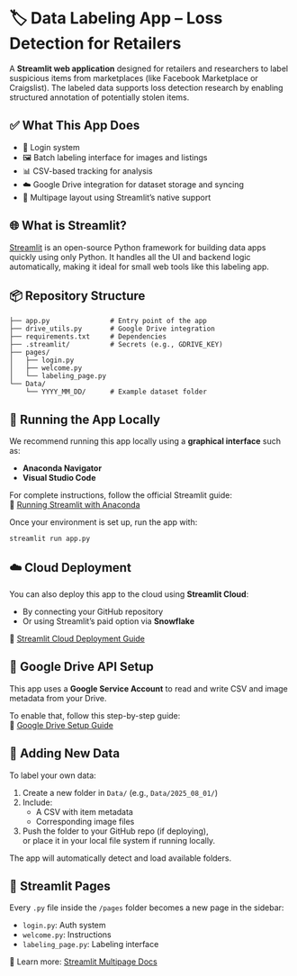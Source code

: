 
# 🏷️ Data Labeling App – Loss Detection for Retailers

A **Streamlit web application** designed for retailers and researchers to label suspicious items from marketplaces (like Facebook Marketplace or Craigslist). The labeled data supports loss detection research by enabling structured annotation of potentially stolen items.


## ✅ What This App Does

- 🔐 Login system  
- 🖼️ Batch labeling interface for images and listings  
- 📊 CSV-based tracking for analysis  
- ☁️ Google Drive integration for dataset storage and syncing  
- 📄 Multipage layout using Streamlit’s native support  


## 🌐 What is Streamlit?

[Streamlit](https://streamlit.io/) is an open-source Python framework for building data apps quickly using only Python. It handles all the UI and backend logic automatically, making it ideal for small web tools like this labeling app.


## 📦 Repository Structure

```
├── app.py               # Entry point of the app  
├── drive_utils.py       # Google Drive integration  
├── requirements.txt     # Dependencies  
├── .streamlit/          # Secrets (e.g., GDRIVE_KEY)  
├── pages/               
│   ├── login.py         
│   ├── welcome.py       
│   └── labeling_page.py 
└── Data/                
    └── YYYY_MM_DD/      # Example dataset folder  
```

## 🧪 Running the App Locally

We recommend running this app locally using a **graphical interface** such as:

- **Anaconda Navigator**
- **Visual Studio Code**

For complete instructions, follow the official Streamlit guide:  
📘 [Running Streamlit with Anaconda](https://docs.streamlit.io/get-started/installation/anaconda-distribution)

Once your environment is set up, run the app with:

```bash
streamlit run app.py
```

## ☁️ Cloud Deployment

You can also deploy this app to the cloud using **Streamlit Cloud**:

- By connecting your GitHub repository  
- Or using Streamlit’s paid option via **Snowflake**

📘 [Streamlit Cloud Deployment Guide](https://docs.streamlit.io/streamlit-community-cloud/get-started/deploy-an-app)


## 🔐 Google Drive API Setup

This app uses a **Google Service Account** to read and write CSV and image metadata from your Drive.

To enable that, follow this step-by-step guide:  
📄 [Google Drive Setup Guide](./GDRIVE_SETUP.md)

## 📂 Adding New Data

To label your own data:

1. Create a new folder in `Data/` (e.g., `Data/2025_08_01/`)
2. Include:
   - A CSV with item metadata
   - Corresponding image files
3. Push the folder to your GitHub repo (if deploying),  
   or place it in your local file system if running locally.

The app will automatically detect and load available folders.

## 🧩 Streamlit Pages

Every `.py` file inside the `/pages` folder becomes a new page in the sidebar:

- `login.py`: Auth system  
- `welcome.py`: Instructions  
- `labeling_page.py`: Labeling interface  

📘 Learn more: [Streamlit Multipage Docs](https://docs.streamlit.io/library/get-started/multipage-apps)
